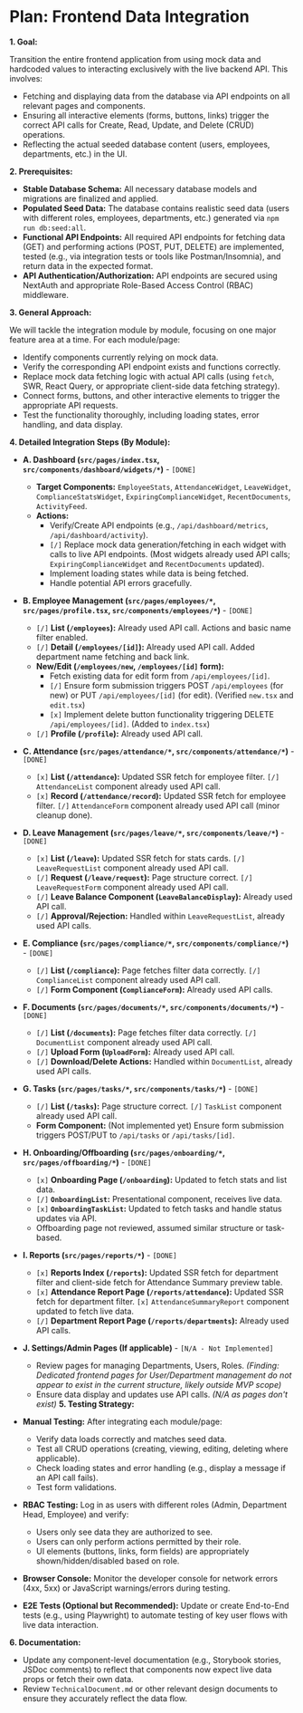 # Plan: Frontend Data Integration

**1. Goal:**

Transition the entire frontend application from using mock data and hardcoded values to interacting exclusively with the live backend API. This involves:
*   Fetching and displaying data from the database via API endpoints on all relevant pages and components.
*   Ensuring all interactive elements (forms, buttons, links) trigger the correct API calls for Create, Read, Update, and Delete (CRUD) operations.
*   Reflecting the actual seeded database content (users, employees, departments, etc.) in the UI.

**2. Prerequisites:**

*   **Stable Database Schema:** All necessary database models and migrations are finalized and applied.
*   **Populated Seed Data:** The database contains realistic seed data (users with different roles, employees, departments, etc.) generated via `npm run db:seed:all`.
*   **Functional API Endpoints:** All required API endpoints for fetching data (GET) and performing actions (POST, PUT, DELETE) are implemented, tested (e.g., via integration tests or tools like Postman/Insomnia), and return data in the expected format.
*   **API Authentication/Authorization:** API endpoints are secured using NextAuth and appropriate Role-Based Access Control (RBAC) middleware.

**3. General Approach:**

We will tackle the integration module by module, focusing on one major feature area at a time. For each module/page:
*   Identify components currently relying on mock data.
*   Verify the corresponding API endpoint exists and functions correctly.
*   Replace mock data fetching logic with actual API calls (using `fetch`, SWR, React Query, or appropriate client-side data fetching strategy).
*   Connect forms, buttons, and other interactive elements to trigger the appropriate API requests.
*   Test the functionality thoroughly, including loading states, error handling, and data display.

**4. Detailed Integration Steps (By Module):**

*   **A. Dashboard (`src/pages/index.tsx`, `src/components/dashboard/widgets/*`)** - `[DONE]`
    *   **Target Components:** `EmployeeStats`, `AttendanceWidget`, `LeaveWidget`, `ComplianceStatsWidget`, `ExpiringComplianceWidget`, `RecentDocuments`, `ActivityFeed`.
    *   **Actions:**
        *   Verify/Create API endpoints (e.g., `/api/dashboard/metrics`, `/api/dashboard/activity`).
        *   `[/]` Replace mock data generation/fetching in each widget with calls to live API endpoints. (Most widgets already used API calls; `ExpiringComplianceWidget` and `RecentDocuments` updated).
        *   Implement loading states while data is being fetched.
        *   Handle potential API errors gracefully.

*   **B. Employee Management (`src/pages/employees/*`, `src/pages/profile.tsx`, `src/components/employees/*`)** - `[DONE]`
    *   `[/]` **List (`/employees`):** Already used API call. Actions and basic name filter enabled.
    *   `[/]` **Detail (`/employees/[id]`):** Already used API call. Added department name fetching and back link.
    *   **New/Edit (`/employees/new`, `/employees/[id]` form):**
        *   Fetch existing data for edit form from `/api/employees/[id]`.
        *   `[/]` Ensure form submission triggers POST `/api/employees` (for new) or PUT `/api/employees/[id]` (for edit). (Verified `new.tsx` and `edit.tsx`)
        *   `[x]` Implement delete button functionality triggering DELETE `/api/employees/[id]`. (Added to `index.tsx`)
    *   `[/]` **Profile (`/profile`):** Already used API call.

*   **C. Attendance (`src/pages/attendance/*`, `src/components/attendance/*`)** - `[DONE]`
    *   `[x]` **List (`/attendance`):** Updated SSR fetch for employee filter. `[/]` `AttendanceList` component already used API call.
    *   `[x]` **Record (`/attendance/record`):** Updated SSR fetch for employee filter. `[/]` `AttendanceForm` component already used API call (minor cleanup done).

*   **D. Leave Management (`src/pages/leave/*`, `src/components/leave/*`)** - `[DONE]`
    *   `[x]` **List (`/leave`):** Updated SSR fetch for stats cards. `[/]` `LeaveRequestList` component already used API call.
    *   `[/]` **Request (`/leave/request`):** Page structure correct. `[/]` `LeaveRequestForm` component already used API call.
    *   `[/]` **Leave Balance Component (`LeaveBalanceDisplay`):** Already used API call.
    *   `[/]` **Approval/Rejection:** Handled within `LeaveRequestList`, already used API calls.

*   **E. Compliance (`src/pages/compliance/*`, `src/components/compliance/*`)** - `[DONE]`
    *   `[/]` **List (`/compliance`):** Page fetches filter data correctly. `[/]` `ComplianceList` component already used API call.
    *   `[/]` **Form Component (`ComplianceForm`):** Already used API calls.

*   **F. Documents (`src/pages/documents/*`, `src/components/documents/*`)** - `[DONE]`
    *   `[/]` **List (`/documents`):** Page fetches filter data correctly. `[/]` `DocumentList` component already used API call.
    *   `[/]` **Upload Form (`UploadForm`):** Already used API call.
    *   `[/]` **Download/Delete Actions:** Handled within `DocumentList`, already used API calls.

*   **G. Tasks (`src/pages/tasks/*`, `src/components/tasks/*`)** - `[DONE]`
    *   `[/]` **List (`/tasks`):** Page structure correct. `[/]` `TaskList` component already used API call.
    *   **Form Component:** (Not implemented yet) Ensure form submission triggers POST/PUT to `/api/tasks` or `/api/tasks/[id]`.

*   **H. Onboarding/Offboarding (`src/pages/onboarding/*`, `src/pages/offboarding/*`)** - `[DONE]`
    *   `[x]` **Onboarding Page (`/onboarding`):** Updated to fetch stats and list data.
    *   `[/]` **`OnboardingList`:** Presentational component, receives live data.
    *   `[x]` **`OnboardingTaskList`:** Updated to fetch tasks and handle status updates via API.
    *   Offboarding page not reviewed, assumed similar structure or task-based.

*   **I. Reports (`src/pages/reports/*`)** - `[DONE]`
    *   `[x]` **Reports Index (`/reports`):** Updated SSR fetch for department filter and client-side fetch for Attendance Summary preview table.
    *   `[x]` **Attendance Report Page (`/reports/attendance`):** Updated SSR fetch for department filter. `[x]` `AttendanceSummaryReport` component updated to fetch live data.
    *   `[/]` **Department Report Page (`/reports/departments`):** Already used API calls.

*   **J. Settings/Admin Pages (If applicable)** - `[N/A - Not Implemented]`
    *   Review pages for managing Departments, Users, Roles. *(Finding: Dedicated frontend pages for User/Department management do not appear to exist in the current structure, likely outside MVP scope)*
    *   Ensure data display and updates use API calls. *(N/A as pages don't exist)*
**5. Testing Strategy:**

*   **Manual Testing:** After integrating each module/page:
    *   Verify data loads correctly and matches seed data.
    *   Test all CRUD operations (creating, viewing, editing, deleting where applicable).
    *   Check loading states and error handling (e.g., display a message if an API call fails).
    *   Test form validations.
*   **RBAC Testing:** Log in as users with different roles (Admin, Department Head, Employee) and verify:
    *   Users only see data they are authorized to see.
    *   Users can only perform actions permitted by their role.
    *   UI elements (buttons, links, form fields) are appropriately shown/hidden/disabled based on role.
*   **Browser Console:** Monitor the developer console for network errors (4xx, 5xx) or JavaScript warnings/errors during testing.
*   **E2E Tests (Optional but Recommended):** Update or create End-to-End tests (e.g., using Playwright) to automate testing of key user flows with live data interaction.

**6. Documentation:**

*   Update any component-level documentation (e.g., Storybook stories, JSDoc comments) to reflect that components now expect live data props or fetch their own data.
*   Review `TechnicalDocument.md` or other relevant design documents to ensure they accurately reflect the data flow.